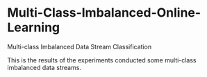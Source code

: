 # Multi-Class-Imbalanced-Online-Learning
Multi-class Imbalanced Data Stream Classification


This is the results of the experiments conducted some multi-class imbalanced data streams.
